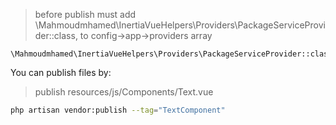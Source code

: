 >before publish must add \Mahmoudmhamed\InertiaVueHelpers\Providers\PackageServiceProvider::class, to config->app->providers array
```
\Mahmoudmhamed\InertiaVueHelpers\Providers\PackageServiceProvider::class,
```
You can publish files by:
>publish resources/js/Components/Text.vue
```bash
php artisan vendor:publish --tag="TextComponent"
